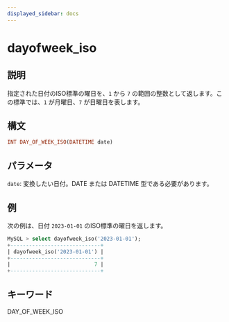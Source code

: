 ```yaml
---
displayed_sidebar: docs
---
```


# dayofweek_iso

## 説明

指定された日付のISO標準の曜日を、`1` から `7` の範囲の整数として返します。この標準では、`1` が月曜日、`7` が日曜日を表します。

## 構文

```Haskell
INT DAY_OF_WEEK_ISO(DATETIME date)
```

## パラメータ

`date`: 変換したい日付。DATE または DATETIME 型である必要があります。

## 例

次の例は、日付 `2023-01-01` のISO標準の曜日を返します。

```SQL
MySQL > select dayofweek_iso('2023-01-01');
+-----------------------------+
| dayofweek_iso('2023-01-01') |
+-----------------------------+
|                           7 |
+-----------------------------+
```

## キーワード

DAY_OF_WEEK_ISO